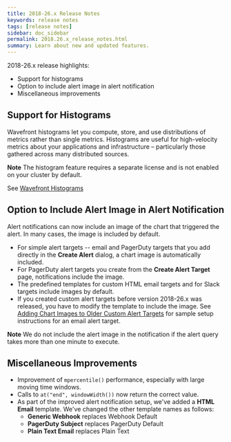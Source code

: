 ```yaml
---
title: 2018-26.x Release Notes
keywords: release notes
tags: [release notes]
sidebar: doc_sidebar
permalink: 2018.26.x_release_notes.html
summary: Learn about new and updated features.
---
```


2018-26.x release highlights:
* Support for histograms
* Option to include alert image in alert notification
* Miscellaneous improvements


## Support for Histograms
Wavefront histograms let you compute, store, and use distributions of metrics rather than single metrics. Histograms are useful for high-velocity metrics about your applications and infrastructure – particularly those gathered across many distributed sources.

**Note** The histogram feature requires a separate license and is not enabled on your cluster by default.

See [Wavefront Histograms](https://docs.wavefront.com/proxies_histograms.html)

## Option to Include Alert Image in Alert Notification

Alert notifications can now include an image of the chart that triggered the alert. In many cases, the image is included by default.
* For simple alert targets -- email and PagerDuty targets that you add directly in the **Create Alert** dialog, a chart image is automatically included.
* For PagerDuty alert targets you create from the **Create Alert Target** page, notifications include the image.
* The predefined templates for custom HTML email targets and for Slack targets include images by default.
* If you created custom alert targets before version 2018-26.x was released, you have to modify the template to include the image.  See [Adding Chart Images to Older Custom Alert Targets](alert_target_customizing.html#adding-chart-images-to-older-custom-alert-targets) for sample setup instructions for an email alert target.

**Note** We do not include the alert image in the notification if the alert query takes more than one minute to execute.

## Miscellaneous Improvements

* Improvement of `mpercentile()` performance, especially with large moving time windows.
* Calls to `at("end", windowWidth())` now return the correct value.
* As part of the improved alert notification setup, we've added a **HTML Email** template. We've changed the other template names as follows: 
  - **Generic Webhook** replaces Webhook Default
  - **PagerDuty Subject** replaces PagerDuty Default
  - **Plain Text Email** replaces Plain Text
